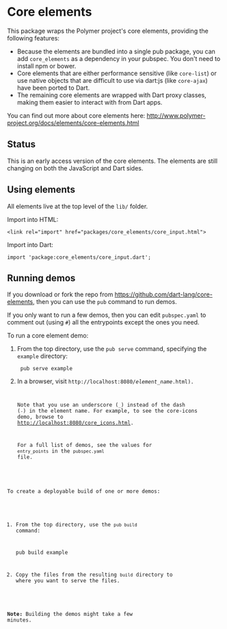 # Core elements
 
This package wraps the Polymer project's core elements, providing the
following features:

 * Because the elements are bundled into a single pub package, you can add
   `core_elements` as a dependency in your pubspec. You don't need to
   install npm or bower.
 * Core elements that are either performance sensitive (like `core-list`) or
   use native objects that are difficult to use via dart:js (like `core-ajax`)
   have been ported to Dart.
 * The remaining core elements are wrapped with Dart proxy classes, making
   them easier to interact with from Dart apps.
   
You can find out more about core elements here:
http://www.polymer-project.org/docs/elements/core-elements.html


## Status

This is an early access version of the core elements. The elements are still
changing on both the JavaScript and Dart sides.


## Using elements

All elements live at the top level of the `lib/` folder.

Import into HTML:

    <link rel="import" href="packages/core_elements/core_input.html">

Import into Dart:

    import 'package:core_elements/core_input.dart';


## Running demos

If you download or fork the repo from
https://github.com/dart-lang/core-elements,
then you can use the `pub` command to run demos.

If you only want to run a few demos, then you can edit `pubspec.yaml` to
comment out (using `#`) all the entrypoints except the ones you need.

To run a core element demo:

1. From the top directory, use the `pub serve` command, specifying the
   `example` directory:

        pub serve example

2. In a browser, visit <code>http://localhost:8080/<em>element_name</em>.html).

   Note that you use an underscore (`_`) instead of the dash (`-`)
   in the element name.
   For example, to see the core-icons demo, browse to
   <a href="http://localhost:8080/core_icons.html">http://localhost:8080/core_icons.html</a>.

   For a full list of demos, see the values for `entry_points`
   in the `pubspec.yaml` file.


To create a deployable build of one or more demos:

1. From the top directory, use the `pub build` command:

    pub build example

2. Copy the files from the resulting `build` directory to
   where you want to serve the files.

**Note:** Building the demos might take a few minutes.
 